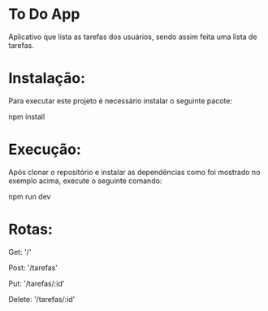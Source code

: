 # To Do App
Aplicativo que lista as tarefas dos usuários, sendo assim feita uma lista de tarefas.


# Instalação:
Para executar este projeto é necessário instalar o seguinte pacote:

npm install

# Execução:
Após clonar o repositório e instalar as dependências como foi mostrado no exemplo acima, execute o seguinte comando:

npm run dev

# Rotas:
Get: '/'

Post: '/tarefas'

Put: '/tarefas/:id'

Delete: '/tarefas/:id'
